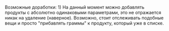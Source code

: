 Возможные доработки:
    1) На данный момент можно добавлять продукты с абсолютно одинаковыми параметрами, это не отражается никак на удаление (наверное).
    Возможно, стоит отслеживать подобные вещи и просто "прибавлять граммы" к продукту, который уже в списке.